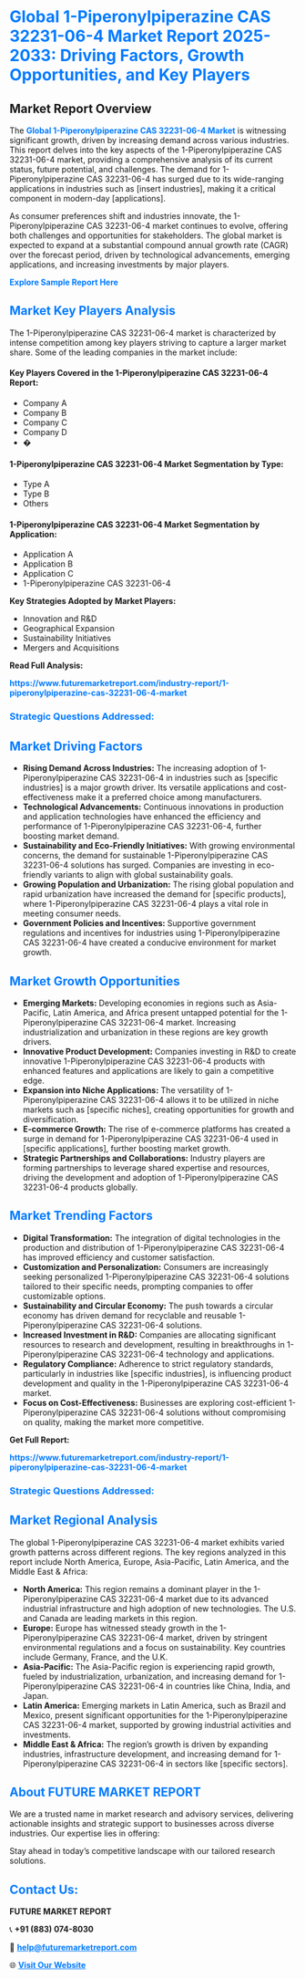 <h1 style="color: #007BFF;">Global 1-Piperonylpiperazine CAS 32231-06-4 Market Report 2025-2033: Driving Factors, Growth Opportunities, and Key Players</h1>

<section id="overview">
<h2>Market Report Overview</h2>
<p>The <a href="https://www.futuremarketreport.com/industry-report/1-piperonylpiperazine-cas-32231-06-4-market" style="color: #007BFF; text-decoration: none;"><strong>Global 1-Piperonylpiperazine CAS 32231-06-4 Market</strong></a> is witnessing significant growth, driven by increasing demand across various industries. This report delves into the key aspects of the 1-Piperonylpiperazine CAS 32231-06-4 market, providing a comprehensive analysis of its current status, future potential, and challenges. The demand for 1-Piperonylpiperazine CAS 32231-06-4 has surged due to its wide-ranging applications in industries such as [insert industries], making it a critical component in modern-day [applications].</p>
<p>As consumer preferences shift and industries innovate, the 1-Piperonylpiperazine CAS 32231-06-4 market continues to evolve, offering both challenges and opportunities for stakeholders. The global market is expected to expand at a substantial compound annual growth rate (CAGR) over the forecast period, driven by technological advancements, emerging applications, and increasing investments by major players.</p>
</section>

<section id="overview">
<p><a href="https://www.futuremarketreport.com/request-sample/reportId=112263" style="color: #007BFF; text-decoration: none;"><strong>Explore Sample Report Here</strong></a></p>
</section>

<section id="key-players">
<h2 style="color: #007BFF;">Market Key Players Analysis</h2>
<p>The 1-Piperonylpiperazine CAS 32231-06-4 market is characterized by intense competition among key players striving to capture a larger market share. Some of the leading companies in the market include:</p>
<h4>Key Players Covered in the 1-Piperonylpiperazine CAS 32231-06-4 Report:</h4>
<ul><li>Company A</li><li>Company B</li><li>Company C</li><li>Company D</li><li>�</li></ul>
<h4>1-Piperonylpiperazine CAS 32231-06-4 Market Segmentation by Type:</h4>
<ul><li>Type A</li><li>Type B</li><li>Others</li></ul>

<h4>1-Piperonylpiperazine CAS 32231-06-4 Market Segmentation by Application:</h4>
<ul><li>Application A</li><li>Application B</li><li>Application C</li><li>1-Piperonylpiperazine CAS 32231-06-4</li></ul>
<p><strong>Key Strategies Adopted by Market Players:</strong></p>
<ul>
<li>Innovation and R&D</li>
<li>Geographical Expansion</li>
<li>Sustainability Initiatives</li>
<li>Mergers and Acquisitions</li>
</ul>
</section>

<section>
<p><strong>Read Full Analysis: </strong></p><a href="https://www.futuremarketreport.com/industry-report/1-piperonylpiperazine-cas-32231-06-4-market" style="color: #007BFF; text-decoration: none;"><strong>https://www.futuremarketreport.com/industry-report/1-piperonylpiperazine-cas-32231-06-4-market</strong></a>
<h3 style="color: #007BFF;">Strategic Questions Addressed:</h3>
</section>

<section id="driving-factors">
<h2 style="color: #007BFF;">Market Driving Factors</h2>
<ul>
<li><strong>Rising Demand Across Industries:</strong> The increasing adoption of 1-Piperonylpiperazine CAS 32231-06-4 in industries such as [specific industries] is a major growth driver. Its versatile applications and cost-effectiveness make it a preferred choice among manufacturers.</li>
<li><strong>Technological Advancements:</strong> Continuous innovations in production and application technologies have enhanced the efficiency and performance of 1-Piperonylpiperazine CAS 32231-06-4, further boosting market demand.</li>
<li><strong>Sustainability and Eco-Friendly Initiatives:</strong> With growing environmental concerns, the demand for sustainable 1-Piperonylpiperazine CAS 32231-06-4 solutions has surged. Companies are investing in eco-friendly variants to align with global sustainability goals.</li>
<li><strong>Growing Population and Urbanization:</strong> The rising global population and rapid urbanization have increased the demand for [specific products], where 1-Piperonylpiperazine CAS 32231-06-4 plays a vital role in meeting consumer needs.</li>
<li><strong>Government Policies and Incentives:</strong> Supportive government regulations and incentives for industries using 1-Piperonylpiperazine CAS 32231-06-4 have created a conducive environment for market growth.</li>
</ul>
</section>

<section id="growth-opportunities">
<h2 style="color: #007BFF;">Market Growth Opportunities</h2>
<ul>
<li><strong>Emerging Markets:</strong> Developing economies in regions such as Asia-Pacific, Latin America, and Africa present untapped potential for the 1-Piperonylpiperazine CAS 32231-06-4 market. Increasing industrialization and urbanization in these regions are key growth drivers.</li>
<li><strong>Innovative Product Development:</strong> Companies investing in R&D to create innovative 1-Piperonylpiperazine CAS 32231-06-4 products with enhanced features and applications are likely to gain a competitive edge.</li>
<li><strong>Expansion into Niche Applications:</strong> The versatility of 1-Piperonylpiperazine CAS 32231-06-4 allows it to be utilized in niche markets such as [specific niches], creating opportunities for growth and diversification.</li>
<li><strong>E-commerce Growth:</strong> The rise of e-commerce platforms has created a surge in demand for 1-Piperonylpiperazine CAS 32231-06-4 used in [specific applications], further boosting market growth.</li>
<li><strong>Strategic Partnerships and Collaborations:</strong> Industry players are forming partnerships to leverage shared expertise and resources, driving the development and adoption of 1-Piperonylpiperazine CAS 32231-06-4 products globally.</li>
</ul>
</section>

<section id="trending-factors">
<h2 style="color: #007BFF;">Market Trending Factors</h2>
<ul>
<li><strong>Digital Transformation:</strong> The integration of digital technologies in the production and distribution of 1-Piperonylpiperazine CAS 32231-06-4 has improved efficiency and customer satisfaction.</li>
<li><strong>Customization and Personalization:</strong> Consumers are increasingly seeking personalized 1-Piperonylpiperazine CAS 32231-06-4 solutions tailored to their specific needs, prompting companies to offer customizable options.</li>
<li><strong>Sustainability and Circular Economy:</strong> The push towards a circular economy has driven demand for recyclable and reusable 1-Piperonylpiperazine CAS 32231-06-4 solutions.</li>
<li><strong>Increased Investment in R&D:</strong> Companies are allocating significant resources to research and development, resulting in breakthroughs in 1-Piperonylpiperazine CAS 32231-06-4 technology and applications.</li>
<li><strong>Regulatory Compliance:</strong> Adherence to strict regulatory standards, particularly in industries like [specific industries], is influencing product development and quality in the 1-Piperonylpiperazine CAS 32231-06-4 market.</li>
<li><strong>Focus on Cost-Effectiveness:</strong> Businesses are exploring cost-efficient 1-Piperonylpiperazine CAS 32231-06-4 solutions without compromising on quality, making the market more competitive.</li>
</ul>
</section>

<section>
<p><strong>Get Full Report: </strong></p><a href="https://www.futuremarketreport.com/industry-report/1-piperonylpiperazine-cas-32231-06-4-market" style="color: #007BFF; text-decoration: none;"><strong>https://www.futuremarketreport.com/industry-report/1-piperonylpiperazine-cas-32231-06-4-market</strong></a>
<h3 style="color: #007BFF;">Strategic Questions Addressed:</h3>
</section>


<section id="regional-analysis">
<h2 style="color: #007BFF;">Market Regional Analysis</h2>
<p>The global 1-Piperonylpiperazine CAS 32231-06-4 market exhibits varied growth patterns across different regions. The key regions analyzed in this report include North America, Europe, Asia-Pacific, Latin America, and the Middle East & Africa:</p>
<ul>
<li><strong>North America:</strong> This region remains a dominant player in the 1-Piperonylpiperazine CAS 32231-06-4 market due to its advanced industrial infrastructure and high adoption of new technologies. The U.S. and Canada are leading markets in this region.</li>
<li><strong>Europe:</strong> Europe has witnessed steady growth in the 1-Piperonylpiperazine CAS 32231-06-4 market, driven by stringent environmental regulations and a focus on sustainability. Key countries include Germany, France, and the U.K.</li>
<li><strong>Asia-Pacific:</strong> The Asia-Pacific region is experiencing rapid growth, fueled by industrialization, urbanization, and increasing demand for 1-Piperonylpiperazine CAS 32231-06-4 in countries like China, India, and Japan.</li>
<li><strong>Latin America:</strong> Emerging markets in Latin America, such as Brazil and Mexico, present significant opportunities for the 1-Piperonylpiperazine CAS 32231-06-4 market, supported by growing industrial activities and investments.</li>
<li><strong>Middle East & Africa:</strong> The region’s growth is driven by expanding industries, infrastructure development, and increasing demand for 1-Piperonylpiperazine CAS 32231-06-4 in sectors like [specific sectors].</li>
</ul>
</section>

<footer>
<h2 style="color: #007BFF;">About FUTURE MARKET REPORT</h2>
<p>We are a trusted name in market research and advisory services, delivering actionable insights and strategic support to businesses across diverse industries. Our expertise lies in offering:</p>

<p>Stay ahead in today’s competitive landscape with our tailored research solutions.</p>

<h2 style="color: #007BFF;">Contact Us:</h2>
<p><strong>FUTURE MARKET REPORT</strong></p>
<p>📞 <strong>+91 (883) 074-8030</strong></p>
<p>📧 <strong><a href="mailto:help@futuremarketreport.com" style="color: #007BFF;">help@futuremarketreport.com</a></strong></p>
<p>🌐 <strong><a href="https://www.futuremarketreport.com/" style="color: #007BFF;">Visit Our Website</a></strong></p>
</footer>